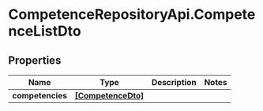# CompetenceRepositoryApi.CompetenceListDto

## Properties
Name | Type | Description | Notes
------------ | ------------- | ------------- | -------------
**competencies** | [**[CompetenceDto]**](CompetenceDto.md) |  | 
